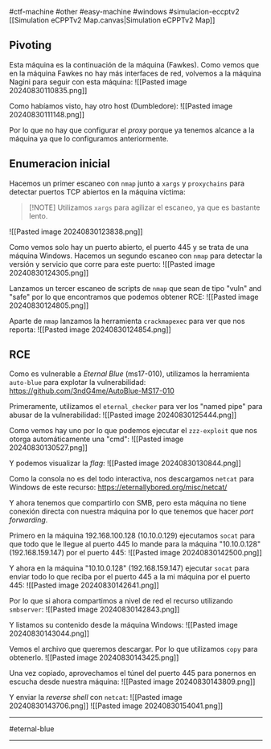 #ctf-machine #other #easy-machine #windows #simulacion-eccptv2   [[Simulation eCPPTv2 Map.canvas|Simulation eCPPTv2 Map]]

## Pivoting
Esta máquina es la continuación de la máquina (Fawkes). Como vemos que en la máquina Fawkes no hay más interfaces de red, volvemos a la máquina Nagini para seguir con esta máquina:
![[Pasted image 20240830110835.png]]

Como habíamos visto, hay otro host (Dumbledore):
![[Pasted image 20240830111148.png]]

Por lo que no hay que configurar el *proxy* porque ya tenemos alcance a la máquina ya que lo configuramos anteriormente.
## Enumeracion inicial
Hacemos un primer escaneo con `nmap` junto a `xargs` y `proxychains` para detectar puertos TCP abiertos en la máquina víctima:
>[!NOTE] Utilizamos `xargs` para agilizar el escaneo, ya que es bastante lento.

![[Pasted image 20240830123838.png]]

Como vemos solo hay un puerto abierto, el puerto 445 y se trata de una máquina Windows. Hacemos un segundo escaneo con `nmap` para detectar la versión y servicio que corre para este puerto:
![[Pasted image 20240830124305.png]]

Lanzamos un tercer escaneo de scripts de `nmap` que sean de tipo "vuln" and "safe" por lo que encontramos que podemos obtener RCE:
![[Pasted image 20240830124805.png]]

Aparte de `nmap` lanzamos la herramienta `crackmapexec` para ver que nos reporta:
![[Pasted image 20240830124854.png]]


## RCE
Como es vulnerable a *Eternal Blue* (ms17-010), utilizamos la herramienta `auto-blue` para explotar la vulnerabilidad:
https://github.com/3ndG4me/AutoBlue-MS17-010

Primeramente, utilizamos el `eternal_checker` para ver los "named pipe" para abusar de la vulnerabilidad:
![[Pasted image 20240830125444.png]]

Como vemos hay uno por lo que podemos ejecutar el `zzz-exploit` que nos otorga automáticamente una "cmd":
![[Pasted image 20240830130527.png]]

Y podemos visualizar la *flag*:
![[Pasted image 20240830130844.png]]

Como la consola no es del todo interactiva, nos descargamos `netcat` para Windows de este recurso:
https://eternallybored.org/misc/netcat/

Y ahora tenemos que compartirlo con SMB, pero esta máquina no tiene conexión directa con nuestra máquina por lo que tenemos que hacer *port forwarding*. 

Primero en la máquina 192.168.100.128 (10.10.0.129) ejecutamos `socat` para que todo que le llegue al puerto 445 lo mande para la máquina "10.10.0.128" (192.168.159.147) por el puerto 445:
![[Pasted image 20240830142500.png]]

Y ahora en la máquina "10.10.0.128" (192.168.159.147) ejecutar `socat` para enviar todo lo que reciba por el puerto 445 a la mi máquina por el puerto 445:
![[Pasted image 20240830142641.png]]

Por lo que si ahora compartimos a nivel de red el recurso utilizando `smbserver`:
![[Pasted image 20240830142843.png]]

Y listamos su contenido desde la máquina Windows:
![[Pasted image 20240830143044.png]]

Vemos el archivo que queremos descargar. Por lo que utilizamos `copy` para obtenerlo.
![[Pasted image 20240830143425.png]]

Una vez copiado, aprovechamos el túnel del puerto 445 para ponernos en escucha desde nuestra máquina:
![[Pasted image 20240830143809.png]]

Y enviar la *reverse shell* con `netcat`:
![[Pasted image 20240830143706.png]]
![[Pasted image 20240830154041.png]]


___
#eternal-blue
___

